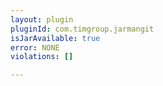 ```yaml
---
layout: plugin
pluginId: com.timgroup.jarmangit
isJarAvailable: true
error: NONE
violations: []

---
```

